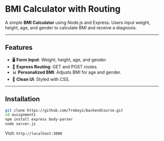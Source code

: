 # BMI Calculator with Routing

A simple **BMI Calculator** using Node.js and Express. Users input weight, height, age, and gender to calculate BMI and receive a diagnosis.

---

## Features
- 🖥 **Form Input**: Weight, height, age, and gender.
- 🚀 **Express Routing**: GET and POST routes.
- 📊 **Personalized BMI**: Adjusts BMI for age and gender.
- 🎨 **Clean UI**: Styled with CSS.

---

## Installation
```bash
git clone https://github.com/freboy1/backendCourse.git
cd assignment1
npm install express body-parser
node server.js
```
Visit: `http://localhost:3000`
